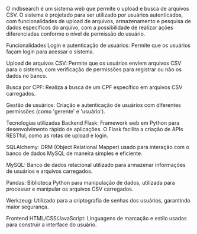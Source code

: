 O mdbsearch é um sistema web que permite o upload e busca de arquivos CSV. O sistema é projetado para ser utilizado por usuários autenticados, com funcionalidades de upload de arquivos, armazenamento e pesquisa de dados específicos do arquivo, com a possibilidade de realizar ações diferenciadas conforme o nível de permissão do usuário.

Funcionalidades
Login e autenticação de usuários: Permite que os usuários façam login para acessar o sistema.

Upload de arquivos CSV: Permite que os usuários enviem arquivos CSV para o sistema, com verificação de permissões para registrar ou não os dados no banco.

Busca por CPF: Realiza a busca de um CPF específico em arquivos CSV carregados.

Gestão de usuários: Criação e autenticação de usuários com diferentes permissões (como 'gerente' e 'usuário').

Tecnologias utilizadas
Backend
Flask: Framework web em Python para desenvolvimento rápido de aplicações. O Flask facilita a criação de APIs RESTful, como as rotas de upload e login.

SQLAlchemy: ORM (Object Relational Mapper) usado para interação com o banco de dados MySQL de maneira simples e eficiente.

MySQL: Banco de dados relacional utilizado para armazenar informações de usuários e arquivos carregados.

Pandas: Biblioteca Python para manipulação de dados, utilizada para processar e manipular os arquivos CSV carregados.

Werkzeug: Utilizado para a criptografia de senhas dos usuários, garantindo maior segurança.

Frontend
HTML/CSS/JavaScript: Linguagens de marcação e estilo usadas para construir a interface do usuário.

